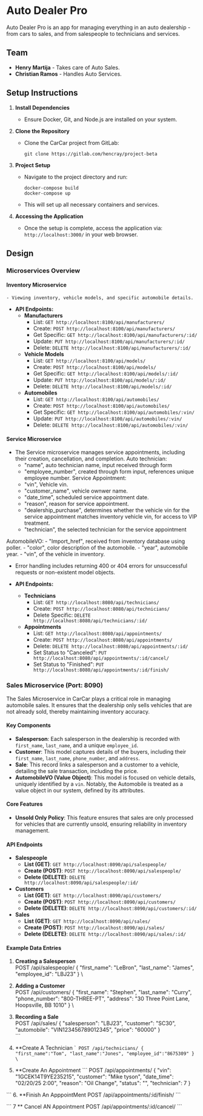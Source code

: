 # Auto Dealer Pro
Auto Dealer Pro is an app for managing everything in an auto dealership - from cars to sales, and from salespeople to technicians and services.

## Team
- **Henry Martija** - Takes care of Auto Sales.
- **Christian Ramos** - Handles Auto Services.

## Setup Instructions
1. **Install Dependencies**
   - Ensure Docker, Git, and Node.js are installed on your system.

2. **Clone the Repository**
   - Clone the CarCar project from GitLab:
     ```
     git clone https://gitlab.com/hencray/project-beta
     ```

3. **Project Setup**
   - Navigate to the project directory and run:
     ```
     docker-compose build
     docker-compose up
     ```
   - This will set up all necessary containers and services.

4. **Accessing the Application**
   - Once the setup is complete, access the application via:
     `http://localhost:3000/` in your web browser.

## Design
### Microservices Overview

#### Inventory Microservice
    - Viewing inventory, vehicle models, and specific automobile details.

- **API Endpoints:**
  - **Manufacturers**
    - List: `GET http://localhost:8100/api/manufacturers/`
    - Create: `POST http://localhost:8100/api/manufacturers/`
    - Get Specific: `GET http://localhost:8100/api/manufacturers/:id/`
    - Update: `PUT http://localhost:8100/api/manufacturers/:id/`
    - Delete: `DELETE http://localhost:8100/api/manufacturers/:id/`
  - **Vehicle Models**
    - List: `GET http://localhost:8100/api/models/`
    - Create: `POST http://localhost:8100/api/models/`
    - Get Specific: `GET http://localhost:8100/api/models/:id/`
    - Update: `PUT http://localhost:8100/api/models/:id/`
    - Delete: `DELETE http://localhost:8100/api/models/:id/`
  - **Automobiles**
    - List: `GET http://localhost:8100/api/automobiles/`
    - Create: `POST http://localhost:8100/api/automobiles/`
    - Get Specific: `GET http://localhost:8100/api/automobiles/:vin/`
    - Update: `PUT http://localhost:8100/api/automobiles/:vin/`
    - Delete: `DELETE http://localhost:8100/api/automobiles/:vin/`


#### Service Microservice
  - The Service microservice manages service appointments, including their creation, cancellation, and completion.
    Auto technician:
    - "name", auto technician name, input received through form
    - "employee_number", created through form input, references unique employee number.
    Service Appointment:
    - "vin", Vehicle vin.
    - "customer_name", vehicle ownwer name.
    - "date_time", scheduled service appointment date.
    - "reason", reason for service appointment.
    - "dealership_purchase", determines whether the vehicle vin for the service appointment matches inventory vehicle vin, for access to VIP treatment.
    - "technician", the selected technician for the service appointment

AutomobileVO:
    - "Import_href", received from inventory database using poller.
    - "color", color description of the automobile.
    - "year", automobile year.
    - "vin", of the vehicle in inventory.

  - Error handling includes returning 400 or 404 errors for unsuccessful requests or non-existent model objects.

- **API Endpoints:**
  - **Technicians**
    - List: `GET http://localhost:8080/api/technicians/`
    - Create: `POST http://localhost:8080/api/technicians/`
    - Delete Specific: `DELETE http://localhost:8080/api/technicians/:id/`
  - **Appointments**
    - List: `GET http://localhost:8080/api/appointments/`
    - Create: `POST http://localhost:8080/api/appointments/`
    - Delete: `DELETE http://localhost:8080/api/appointments/:id/`
    - Set Status to "Canceled": `PUT http://localhost:8080/api/appointments/:id/cancel/`
    - Set Status to "Finished": `PUT http://localhost:8080/api/appointments/:id/finish/`

### Sales Microservice (Port: 8090)
The Sales Microservice in CarCar plays a critical role in managing automobile sales. It ensures that the dealership only sells vehicles that are not already sold, thereby maintaining inventory accuracy.

#### Key Components
- **Salesperson**: Each salesperson in the dealership is recorded with `first_name`, `last_name`, and a unique `employee_id`.
- **Customer**: This model captures details of the buyers, including their `first_name`, `last_name`, `phone_number`, and `address`.
- **Sale**: This record links a salesperson and a customer to a vehicle, detailing the sale transaction, including the price.
- **AutomobileVO (Value Object)**: This model is focused on vehicle details, uniquely identified by a `vin`. Notably, the Automobile is treated as a value object in our
    system, defined by its attributes.

#### Core Features
- **Unsold Only Policy**: This feature ensures that sales are only processed for vehicles that are currently unsold, ensuring reliability in inventory management.

#### API Endpoints
- **Salespeople**
  - **List (GET)**: `GET http://localhost:8090/api/salespeople/`
  - **Create (POST)**: `POST http://localhost:8090/api/salespeople/`
  - **Delete (DELETE)**: `DELETE http://localhost:8090/api/salespeople/:id/`
- **Customers**
  - **List (GET)**: `GET http://localhost:8090/api/customers/`
  - **Create (POST)**: `POST http://localhost:8090/api/customers/`
  - **Delete (DELETE)**: `DELETE http://localhost:8090/api/customers/:id/`
- **Sales**
  - **List (GET)**: `GET http://localhost:8090/api/sales/`
  - **Create (POST)**: `POST http://localhost:8090/api/sales/`
  - **Delete (DELETE)**: `DELETE http://localhost:8090/api/sales/:id/`


#### Example Data Entries

1. **Creating a Salesperson**
   \
   POST /api/salespeople/
   {
     "first_name": "LeBron",
     "last_name": "James",
     "employee_id": "LBJ23"
   }
   \

2. **Adding a Customer**
   \
   POST /api/customers/
   {
     "first_name": "Stephen",
     "last_name": "Curry",
     "phone_number": "800-THREE-PT",
     "address": "30 Three Point Lane, Hoopsville, BB 1010"
   }
   \

3. **Recording a Sale**
   \
   POST /api/sales/
   {
     "salesperson": "LBJ23",
     "customer": "SC30",
     "automobile": "VIN123456789012345",
     "price": "60000"
   }
   \
   \```

4. **Create A Technician
  \```
  POST /api/technicians/
  {
	  "first_name":"Tom",
	  "last_name":"Jones",
	  "employee_id":"8675309"
  }
  \``

5. **Create An Appointment
  \```
  POST /api/appointments/
  {
     "vin": "1GCEK14T9YE235215",
     "customer": "Mike tyson",
     "date_time": "02/20/25 2:00",
     "reason": "Oil Change",
     "status": "",
      "technician": 7
  }

  \```
6. **Finish An ApppointMent
  POST /api/appointments/:id/finish/
  \```

  \```
7 ** Cancel AN Appointment
  POST /api/appointments/:id/cancel/
  \```
